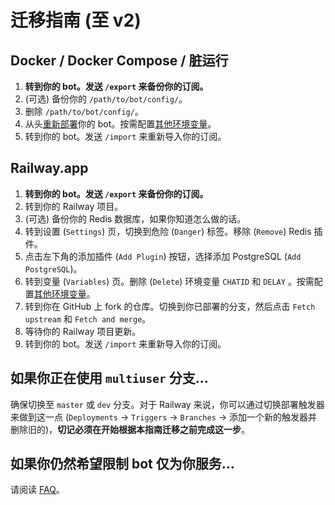 # 迁移指南 (至 v2)

## Docker / Docker Compose / 脏运行

1. **转到你的 bot。发送 `/export` 来备份你的订阅。**
1. (可选) 备份你的 `/path/to/bot/config/`。
1. 删除 `/path/to/bot/config/`。
1. 从头[重新部署](deployment-guide.md)你的 bot。按需配置[其他环境变量](advanced-settings.md)。
1. 转到你的 bot。发送 `/import` 来重新导入你的订阅。

## Railway.app

1. **转到你的 bot。发送 `/export` 来备份你的订阅。**
1. 转到你的 Railway 项目。
1. (可选) 备份你的 Redis 数据库，如果你知道怎么做的话。
1. 转到设置 (`Settings`) 页，切换到危险 (`Danger`) 标签。移除 (`Remove`) Redis 插件。
1. 点击左下角的添加插件 (`Add Plugin`) 按钮，选择添加 PostgreSQL (`Add PostgreSQL`)。
1. 转到变量 (`Variables`) 页。删除 (`Delete`) 环境变量 `CHATID` 和 `DELAY` 。按需配置[其他环境变量](advanced-settings.md)。
1. 转到你在 GitHub 上 fork 的仓库。切换到你已部署的分支，然后点击 `Fetch upstream` 和 `Fetch and merge`。
1. 等待你的 Railway 项目更新。
1. 转到你的 bot。发送 `/import` 来重新导入你的订阅。

## 如果你正在使用 `multiuser` 分支…

确保切换至 `master` 或 `dev` 分支。对于 Railway 来说，你可以通过切换部署触发器来做到这一点 (`Deployments` -> `Triggers` -> `Branches` -> 添加一个新的触发器并删除旧的)，**切记必须在开始根据本指南迁移之前完成这一步**。

## 如果你仍然希望限制 bot 仅为你服务…

请阅读 [FAQ](FAQ.md#q-我希望我的-bot-仅为我服务我应该怎么做)。
